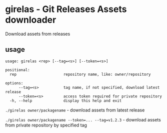 # girelas - Git Releases Assets downloader

Download assets from releases

## usage

```
usage: girelas <rep> [--tag=<s>] [--token=<s>]

positional:
  rep                     repository name, like: owner/repository

options:
      --tag=<s>           tag name, if not specified, download latest release
      --token=<s>         access token required for private repository
  -h, --help              display this help and exit

```

`./girelas owner/packagename` - download assets from latest release

`./girelas owner/packagename --token=... --tag=v1.2.3` - download assets from private repository by specified tag
